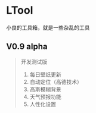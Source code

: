 # LTool
小良的工具箱，就是一些杂乱的工具

## V0.9 alpha
> 开发测试版
> 1. 每日壁纸更新<br/>
> 2. 自动定位（高德技术）<br/>
> 3. 高斯模糊背景<br/>
> 4. 天气预报功能<br/>
> 5. 人性化设置<br/>